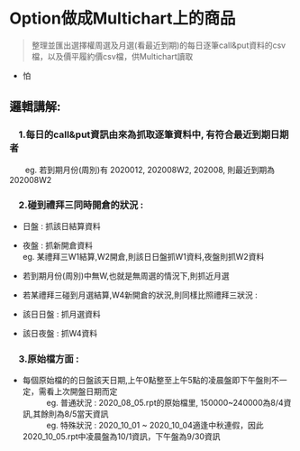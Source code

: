 # Option做成Multichart上的商品
>整理並匯出選擇權周選及月選(看最近到期)的每日逐筆call&amp;put資料的csv檔，以及價平履約價csv檔，供Multichart讀取  

* 怕
  
## 邏輯講解:

### 　1.每日的call&put資訊由來為抓取逐筆資料中, 有符合最近到期日期者  
　　eg. 若到期月份(周別)有 2020012, 202008W2, 202008, 則最近到期為202008W2  


### 　2.碰到禮拜三同時開倉的狀況 :   
  * 日盤 : 抓該日結算資料  
  * 夜盤 : 抓新開倉資料  
    eg. 某禮拜三W1結算,W2開倉,則該日日盤抓W1資料,夜盤則抓W2資料  
  
  * 若到期月份(周別)中無W,也就是無周選的情況下,則抓近月選  
  
  * 若某禮拜三碰到月選結算,W4新開倉的狀況,則同樣比照禮拜三狀況 :  
  * 該日日盤 : 抓月選資料  
  * 該日夜盤 : 抓W4資料  


### 　3.原始檔方面 :  
  * 每個原始檔的的日盤該天日期,上午0點整至上午5點的凌晨盤即下午盤則不一定，需看上次開盤日期而定  
　　　eg. 普通狀況 : 2020_08_05.rpt的原始檔里, 150000~240000為8/4資訊,其餘則為8/5當天資訊  
　　　eg. 特殊狀況 : 2020_10_01 ~ 2020_10_04適逢中秋連假，因此2020_10_05.rpt中凌晨盤為10/1資訊，下午盤為9/30資訊  


